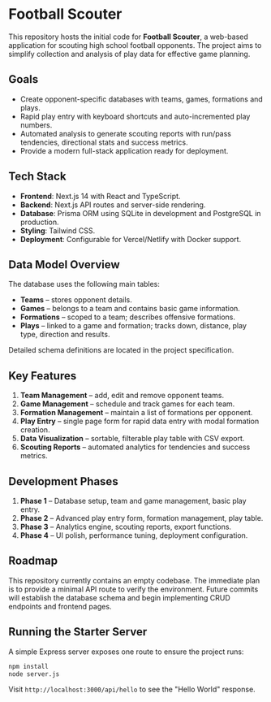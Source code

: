 # Football Scouter

This repository hosts the initial code for **Football Scouter**, a web-based application for scouting high school football opponents. The project aims to simplify collection and analysis of play data for effective game planning.

## Goals

- Create opponent-specific databases with teams, games, formations and plays.
- Rapid play entry with keyboard shortcuts and auto-incremented play numbers.
- Automated analysis to generate scouting reports with run/pass tendencies, directional stats and success metrics.
- Provide a modern full-stack application ready for deployment.

## Tech Stack

- **Frontend**: Next.js 14 with React and TypeScript.
- **Backend**: Next.js API routes and server-side rendering.
- **Database**: Prisma ORM using SQLite in development and PostgreSQL in production.
- **Styling**: Tailwind CSS.
- **Deployment**: Configurable for Vercel/Netlify with Docker support.

## Data Model Overview

The database uses the following main tables:

- **Teams** – stores opponent details.
- **Games** – belongs to a team and contains basic game information.
- **Formations** – scoped to a team; describes offensive formations.
- **Plays** – linked to a game and formation; tracks down, distance, play type, direction and results.

Detailed schema definitions are located in the project specification.

## Key Features

1. **Team Management** – add, edit and remove opponent teams.
2. **Game Management** – schedule and track games for each team.
3. **Formation Management** – maintain a list of formations per opponent.
4. **Play Entry** – single page form for rapid data entry with modal formation creation.
5. **Data Visualization** – sortable, filterable play table with CSV export.
6. **Scouting Reports** – automated analytics for tendencies and success metrics.

## Development Phases

1. **Phase 1** – Database setup, team and game management, basic play entry.
2. **Phase 2** – Advanced play entry form, formation management, play table.
3. **Phase 3** – Analytics engine, scouting reports, export functions.
4. **Phase 4** – UI polish, performance tuning, deployment configuration.

## Roadmap

This repository currently contains an empty codebase. The immediate plan is to provide a minimal API route to verify the environment. Future commits will establish the database schema and begin implementing CRUD endpoints and frontend pages.

## Running the Starter Server

A simple Express server exposes one route to ensure the project runs:

```bash
npm install
node server.js
```

Visit `http://localhost:3000/api/hello` to see the "Hello World" response.

